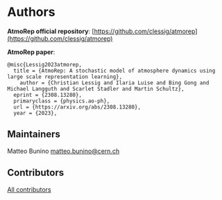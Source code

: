 # Authors

**AtmoRep official repository**: [https://github.com/clessig/atmorep](https://github.com/clessig/atmorep)

**AtmoRep paper**: 

```text
@misc{Lessig2023atmorep,
  title = {AtmoRep: A stochastic model of atmosphere dynamics using large scale representation learning},
	author = {Christian Lessig and Ilaria Luise and Bing Gong and Michael Langguth and Scarlet Stadler and Martin Schultz},
  eprint = {2308.13280},
  primaryclass = {physics.ao-ph},
  url = {https://arxiv.org/abs/2308.13280},
  year = {2023},
```

## Maintainers

Matteo Bunino [matteo.bunino@cern.ch](mailto:matteo.bunino@cern.ch)

## Contributors

[All contributors](https://github.com/interTwin-eu/itwinai-atmorep-plugin/graphs/contributors)
